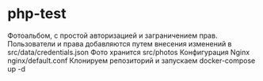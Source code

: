 # php-test
Фотоальбом, с простой авторизацией и заграничением прав.
Пользователи и права добавляются путем внесения изменений в src/data/credentials.json
Фото хранится src/photos
Конфигурация Nginx nginx/default.conf
Клонируем репозиторий и запускаем docker-compose up -d